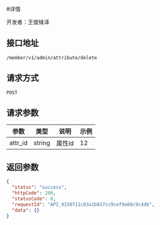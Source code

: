 #详情

开发者：王俊锋泽

## 接口地址
`/member/v1/admin/attribute/delete`

## 请求方式
  `POST`

## 请求参数
| 参数        | 类型   | 说明 | 示例 |
| ----------- | ------ | ---- | ---- |
| attr_id     | string | 属性id | 12   |


## 返回参数


```json
{
  "status": "success",
  "httpCode": 200,
  "statusCode": 0,
  "requestId": "API_9150711c03a1b017cc9cef9a68c9c4d6",
  "data": {}
}
```